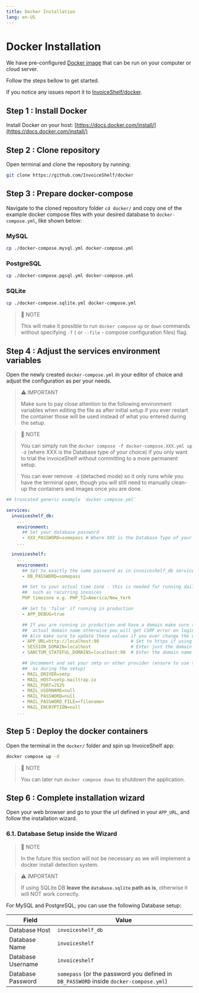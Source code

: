 ```yaml
---
title: Docker Installation
lang: en-US
---
```


# Docker Installation

We have pre-configured [Docker image](https://hub.docker.com/r/invoiceshelf/invoiceshelf) that can be run on your computer or cloud server.

Follow the steps bellow to get started.

If you notice any issues report it to [InvoiceShelf/docker](https://github.com/InvoiceShelf/docker/issues).

## Step 1 : Install Docker

Install Docker on your host: [https://docs.docker.com/install/](https://docs.docker.com/install/)

## Step 2 : Clone repository

Open terminal and clone the repository by running:

```sh
git clone https://github.com/InvoiceShelf/docker
```

## Step 3 : Prepare docker-compose

Navigate to the cloned repository folder `cd docker/` and copy one of the example docker compose files with your desired database to `docker-compose.yml`, like shown below:

### MySQL

```sh
cp ./docker-compose.mysql.yml docker-compose.yml
```

### PostgreSQL

```sh
cp ./docker-compose.pgsql.yml docker-compose.yml
```

### SQLite

```sh
cp ./docker-compose.sqlite.yml docker-compose.yml
```

> 📝 NOTE
>
> This will make it possible to run `docker compose` `up` or `down` commands without specifying `-f` ( or `--file` - compose configuration files) flag.

## Step 4 : Adjust the services environment variables

Open the newly created `docker-compose.yml` in your editor of choice and adjust the configuration as per your needs.

> ⚠️ IMPORTANT
>
> Make sure to pay close attention to the following environment variables when editing the file as after initial setup if you ever restart the container those will be used instead of what you entered during the setup.

> 📝 NOTE
>
> You can simply run the `docker compose -f docker-compose.XXX.yml up -d` (where XXX is the Database type of your choice) if you only want to trial the invoiceShelf without committing to a more permanent setup.
>
> You can ever remove `-d` (detached mode) so it only runs while you have the terminal open, though you will still need to manually clean-up the containers and images once you are done.

```yml
## truncated generic example `docker-compose.yml`

services:
  invoiceshelf_db:
    ...
    environment:
      ## Set your database password
      - XXX_PASSWORD=somepass # Where XXX is the Database Type of your choice.
    ...

  invoiceshelf:
    ...
    environment:
      ## Set to exactly the same password as in invoiceshelf_db service
      - DB_PASSWORD=somepass

      ## Set to your actual time zone - this is needed for running daily tasks
      ##  such as recurring invoices
      PHP timezone e.g. PHP_TZ=America/New_York

      ## Set to 'false' if running in production
      - APP_DEBUG=true

      ## If you are running in production and have a domain make sure to set an
      ##  actual domain name otherwise you will get CSRF error on login.
      ## Also make sure to update these values if you ever change the domain name.
      - APP_URL=http://localhost:90            # Set to https if using SSL.
      - SESSION_DOMAIN=localhost               # Enter just the domain name.
      - SANCTUM_STATEFUL_DOMAINS=localhost:90  # Enter the domain name and a custom port.

      ## Uncomment and set your smtp or other provider (ensure to use the same
      ##  as during the setup)
      - MAIL_DRIVER=smtp
      - MAIL_HOST=smtp.mailtrap.io
      - MAIL_PORT=2525
      - MAIL_USERNAME=null
      - MAIL_PASSWORD=null
      - MAIL_PASSWORD_FILE=<filename>
      - MAIL_ENCRYPTION=null
    ...
```

## Step 5 : Deploy the docker containers

Open the terminal in the `docker/` folder and spin up InvoiceShelf app:

```sh
docker compose up -d
```

> 📝 NOTE
>
> You can later run `docker compose down` to shutdown the application.

## Step 6 : Complete installation wizard

Open your web browser and go to your the url defined in your `APP_URL`, and follow the installation wizard.

### 6.1. Database Setup inside the Wizard

> 📝 NOTE
>
> In the future this section will not be necessary as we will implement a docker install detection system.

> ⚠️ IMPORTANT
>
> If using SQLite DB **leave the `database.sqlite` path as is**, otherwise it will NOT work correctly.

For MySQL and PostgreSQL, you can use the following Database setup:

| Field             | Value                                                                                 |
| ----------------- | ------------------------------------------------------------------------------------- |
| Database Host     | `invoiceshelf_db`                                                                     |
| Database Name     | `invoiceshelf`                                                                        |
| Database Username | `invoiceshelf`                                                                        |
| Database Password | `somepass` (or the password you defined in `DB_PASSWORD` inside `docker-compose.yml`) |
